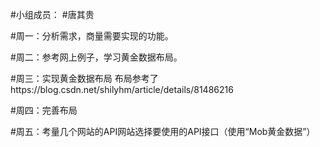 #小组成员：
#唐其贵

#周一：分析需求，商量需要实现的功能。

#周二：参考网上例子，学习黄金数据布局。

#周三：实现黄金数据布局 布局参考了https://blog.csdn.net/shilyhm/article/details/81486216

#周四：完善布局

#周五：考量几个网站的API网站选择要使用的API接口（使用“Mob黄金数据”）

